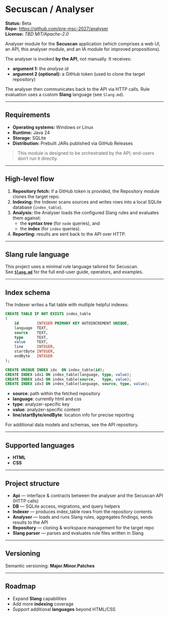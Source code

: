 # Secuscan / Analyser

**Status:** Beta  
**Repo:** https://github.com/pre-msc-2027/analyser  
**License:** _TBD MIT/Apache-2.0_

Analyser module for the **Secuscan** application (which comprises a web UI, an API, this analyser module, and an IA module for improved propositions).

The analyser is invoked **by the API**, not manually. It receives:
- **argument 1:** the _analyse id_
- **argument 2 (optional):** a GitHub token (used to clone the target repository)

The analyser then communicates back to the API via HTTP calls. Rule evaluation uses a custom **Slang** language (see `Slang.md`).

---

## Requirements

- **Operating systems:** Windows or Linux
- **Runtime:** Java 24
- **Storage:** SQLite
- **Distribution:** Prebuilt JARs published via GitHub Releases

> This module is designed to be orchestrated by the API; end-users don’t run it directly.

---

## High-level flow

1. **Repository fetch:** if a GitHub token is provided, the Repository module clones the target repo.
2. **Indexing:** the Indexer scans sources and writes rows into a local SQLite database (`index_table`).
3. **Analysis:** the Analyser loads the configured Slang rules and evaluates them against:
    - the **syntax tree** (for `node` queries), and
    - the **index** (for `index` queries).
4. **Reporting:** results are sent back to the API over HTTP.

---

## Slang rule language

This project uses a minimal rule language tailored for Secuscan.  
See **[`Slang.md`](./Slang.md)** for the full end-user guide, operators, and examples.

---

## Index schema

The Indexer writes a flat table with multiple helpful indexes:

```sql
CREATE TABLE IF NOT EXISTS index_table
(
    id        INTEGER PRIMARY KEY AUTOINCREMENT UNIQUE,
    language  TEXT,
    source    TEXT,
    type      TEXT,
    value     TEXT,
    line      INTEGER,
    startByte INTEGER,
    endByte   INTEGER
);

CREATE UNIQUE INDEX idx  ON index_table(id);
CREATE INDEX idx1 ON index_table(language, type, value);
CREATE INDEX idx2 ON index_table(source,   type, value);
CREATE INDEX idx3 ON index_table(language, source, type, value);
```

- **source**: path within the fetched repository
- **language**: currently html and css
- **type**: analyzer-specific key
- **value**: analyzer-specific content
- **line/startByte/endByte**: location info for precise reporting

For additional data models and schemas, see the API repository.

---

## Supported languages

- **HTML**
- **CSS**

---

## Project structure

- **Api** — interface & contracts between the analyser and the Secuscan API (HTTP calls)
- **DB** — SQLite access, migrations, and query helpers
- **Indexer** — produces index_table rows from the repository contents
- **Analyser** — loads and runs Slang rules, aggregates findings, sends results to the API
- **Repository** — cloning & workspace management for the target repo
- **Slang parser** — parses and evaluates rule files written in Slang

---

## Versioning

Semantic versioning: **Major.Minor.Patches**

---

## Roadmap

- Expand **Slang** capabilities
- Add more **indexing** coverage
- Support additional **languages** beyond HTML/CSS
